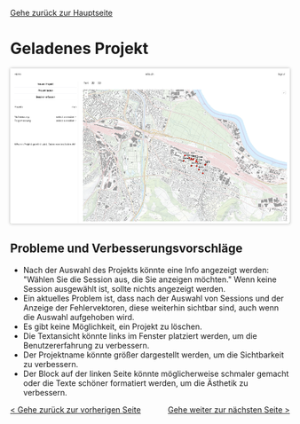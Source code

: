 [Gehe zurück zur Hauptseite](index.md)

# Geladenes Projekt

<img src="screenshots/current_project.png" alt="geladenes-Projekt" style="max-width: 100%; box-shadow: 0 0 5px rgba(0, 0, 0, 0.3);">

## Probleme und Verbesserungsvorschläge

- Nach der Auswahl des Projekts könnte eine Info angezeigt werden: "Wählen Sie die Session aus, die Sie anzeigen möchten." Wenn keine Session ausgewählt ist, sollte nichts angezeigt werden.
- Ein aktuelles Problem ist, dass nach der Auswahl von Sessions und der Anzeige der Fehlervektoren, diese weiterhin sichtbar sind, auch wenn die Auswahl aufgehoben wird.
- Es gibt keine Möglichkeit, ein Projekt zu löschen.
- Die Textansicht könnte links im Fenster platziert werden, um die Benutzererfahrung zu verbessern.
- Der Projektname könnte größer dargestellt werden, um die Sichtbarkeit zu verbessern.
- Der Block auf der linken Seite könnte möglicherweise schmaler gemacht oder die Texte schöner formatiert werden, um die Ästhetik zu verbessern.

<div style="text-align: left; float: left;"><a href="capture_session.html">< Gehe zurück zur vorherigen Seite</a></div>
<div style="text-align: right; float: right;"><a href="logout.html">Gehe weiter zur nächsten Seite ></a></div>
